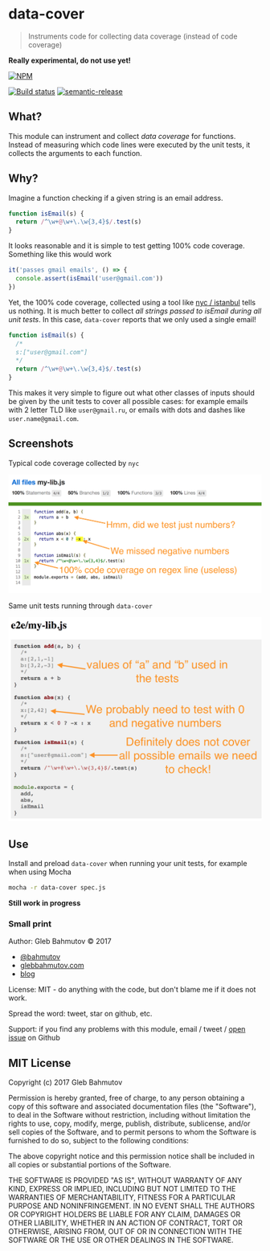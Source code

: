 # data-cover

> Instruments code for collecting data coverage (instead of code coverage)

**Really experimental, do not use yet!**

[![NPM][data-cover-icon]][data-cover-url]

[![Build status][data-cover-ci-image]][data-cover-ci-url]
[![semantic-release][semantic-image] ][semantic-url]

## What?

This module can instrument and collect *data coverage* for functions. Instead of measuring
which code lines were executed by the unit tests, it collects the arguments to each function.

## Why?

Imagine a function checking if a given string is an email address.

```js
function isEmail(s) {
  return /^\w+@\w+\.\w{3,4}$/.test(s)
}
```

It looks reasonable and it is simple to test getting 100% code coverage. Something like this
would work

```js
it('passes gmail emails', () => {
  console.assert(isEmail('user@gmail.com'))
})
```

Yet, the 100% code coverage, collected using a tool like 
[nyc / istanbul](https://github.com/istanbuljs/nyc#readme) tells us nothing. It is much better
to collect *all strings passed to isEmail during all unit tests*. In this case, `data-cover`
reports that we only used a single email!

```js
function isEmail(s) {
  /*
  s:["user@gmail.com"]
  */
  return /^\w+@\w+\.\w{3,4}$/.test(s)
}
```

This makes it very simple to figure out what other classes of inputs should be given by the
unit tests to cover all possible cases: for example emails with 2 letter TLD like `user@gmail.ru`,
or emails with dots and dashes like `user.name@gmail.com`.

## Screenshots

Typical code coverage collected by `nyc`

![Code coverage](images/code-coverage.png)

Same unit tests running through `data-cover`

![Data coverage](images/data-coverage.png)

## Use

Install and preload `data-cover` when running your unit tests, for example when using Mocha

```sh
mocha -r data-cover spec.js
```

**Still work in progress**

### Small print

Author: Gleb Bahmutov &copy; 2017

* [@bahmutov](https://twitter.com/bahmutov)
* [glebbahmutov.com](https://glebbahmutov.com)
* [blog](https://glebbahmutov.com/blog)

License: MIT - do anything with the code, but don't blame me if it does not work.

Spread the word: tweet, star on github, etc.

Support: if you find any problems with this module, email / tweet /
[open issue](https://github.com/bahmutov/data-cover/issues) on Github

## MIT License

Copyright (c) 2017 Gleb Bahmutov

Permission is hereby granted, free of charge, to any person
obtaining a copy of this software and associated documentation
files (the "Software"), to deal in the Software without
restriction, including without limitation the rights to use,
copy, modify, merge, publish, distribute, sublicense, and/or sell
copies of the Software, and to permit persons to whom the
Software is furnished to do so, subject to the following
conditions:

The above copyright notice and this permission notice shall be
included in all copies or substantial portions of the Software.

THE SOFTWARE IS PROVIDED "AS IS", WITHOUT WARRANTY OF ANY KIND,
EXPRESS OR IMPLIED, INCLUDING BUT NOT LIMITED TO THE WARRANTIES
OF MERCHANTABILITY, FITNESS FOR A PARTICULAR PURPOSE AND
NONINFRINGEMENT. IN NO EVENT SHALL THE AUTHORS OR COPYRIGHT
HOLDERS BE LIABLE FOR ANY CLAIM, DAMAGES OR OTHER LIABILITY,
WHETHER IN AN ACTION OF CONTRACT, TORT OR OTHERWISE, ARISING
FROM, OUT OF OR IN CONNECTION WITH THE SOFTWARE OR THE USE OR
OTHER DEALINGS IN THE SOFTWARE.

[data-cover-icon]: https://nodei.co/npm/data-cover.svg?downloads=true
[data-cover-url]: https://npmjs.org/package/data-cover
[data-cover-ci-image]: https://travis-ci.org/bahmutov/data-cover.svg?branch=master
[data-cover-ci-url]: https://travis-ci.org/bahmutov/data-cover
[semantic-image]: https://img.shields.io/badge/%20%20%F0%9F%93%A6%F0%9F%9A%80-semantic--release-e10079.svg
[semantic-url]: https://github.com/semantic-release/semantic-release
